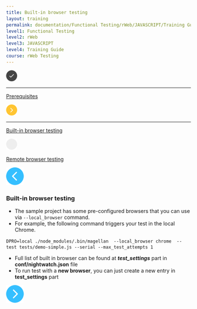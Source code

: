 ```yaml
---
title: Built-in browser testing
layout: training
permalink: documentation/Functional Testing/rWeb/JAVASCRIPT/Training Guide/rWeb Testing/Built-in browser testing
level1: Functional Testing
level2: rWeb
level3: JAVASCRIPT
level4: Training Guide
course: rWeb Testing
---
```

<div class="sidebar">
<div class="training-doc-link">
<div class ="training-doc-link-left">
<img class="training-doc-link-left__img" src="/images/training/checked.png" srcset="/images/training/checked%402x.png 2x, /images/training/checked%403x.png 3x" /><hr class="training-doc-link-left__hr training-doc-link-left__hr-completed" /></div>
<p class="training-doc-link__text">
<a class="training-doc-link__text-completed" href="./Prerequisites">Prerequisites</a></p>
</div>
<div class="training-doc-link">
<div class ="training-doc-link-left">
<img class="training-doc-link-left__img" src="/images/training/actived.png" srcset="/images/training/actived%402x.png 2x, /images/training/actived%403x.png 3x" /><hr class="training-doc-link-left__hr training-doc-link-left__hr-pending" /></div>
<p class="training-doc-link__text">
<a class="training-doc-link__text-current" href="./Built-in browser testing">Built-in browser testing</a></p>
</div>
<div class="training-doc-link">
<div class ="training-doc-link-left">
<img class="training-doc-link-left__img" src="/images/training/unread.png" srcset="/images/training/unread%402x.png 2x, /images/training/unread%403x.png 3x" /></div>
<p class="training-doc-link__text">
<a class="training-doc-link__text-pending" href="./Remote browser testing">Remote browser testing</a></p>
</div>
</div>
<div class="training-doc-nav-btn">
<a href="./Prerequisites"><img src="/images/training/btn-left.png" srcset="/images/training/btn-left%402x.png 2x, /images/training/btn-left%403x.png 3x" /></a>
</div>
<div class="training-content markdown">
<h3>Built-in browser testing</h3>
<ul>
<li>The sample project has some pre-configured browsers that you can use via <code>--local_browser</code> command.</li>
<li>For example, the following command triggers your test in the local Chrome.</li>
</ul>
<pre><code class="language-bash">DPRO=local ./node_modules/.bin/magellan  --local_browser chrome  --test tests/demo-simple.js --serial --max_test_attempts 1
</code></pre>
<ul>
<li>Full list of built in browser can be found at <strong><em>test_settings</em></strong> part in <strong>conf/nightwatch.json</strong> file</li>
<li>To run test with a <strong>new browser</strong>, you can just create a new entry in <strong>test_settings</strong> part</li>
</ul>
</div>
<div class="training-doc-nav-btn">
<a href="./Remote browser testing"><img src="/images/training/btn-right.png" srcset="/images/training/btn-right%402x.png 2x, /images/training/btn-right%403x.png 3x" /></a>
</div>
